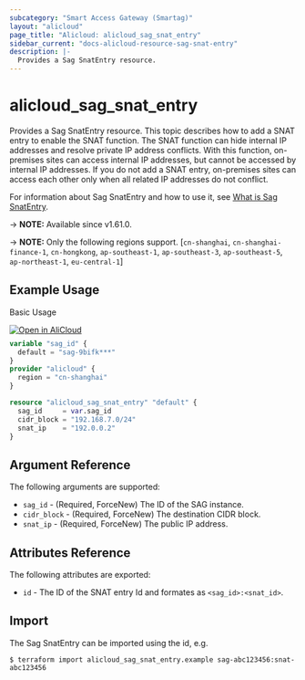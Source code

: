 ```yaml
---
subcategory: "Smart Access Gateway (Smartag)"
layout: "alicloud"
page_title: "Alicloud: alicloud_sag_snat_entry"
sidebar_current: "docs-alicloud-resource-sag-snat-entry"
description: |-
  Provides a Sag SnatEntry resource.
---
```


# alicloud_sag_snat_entry

Provides a Sag SnatEntry resource. This topic describes how to add a SNAT entry to enable the SNAT function. The SNAT function can hide internal IP addresses and resolve private IP address conflicts. With this function, on-premises sites can access internal IP addresses, but cannot be accessed by internal IP addresses. If you do not add a SNAT entry, on-premises sites can access each other only when all related IP addresses do not conflict.

For information about Sag SnatEntry and how to use it, see [What is Sag SnatEntry](https://www.alibabacloud.com/help/en/smart-access-gateway/latest/addsnatentry).

-> **NOTE:** Available since v1.61.0.

-> **NOTE:** Only the following regions support. [`cn-shanghai`, `cn-shanghai-finance-1`, `cn-hongkong`, `ap-southeast-1`, `ap-southeast-3`, `ap-southeast-5`, `ap-northeast-1`, `eu-central-1`]

## Example Usage

Basic Usage

<div style="display: block;margin-bottom: 40px;"><div class="oics-button" style="float: right;position: absolute;margin-bottom: 10px;">
  <a href="https://api.aliyun.com/terraform?resource=alicloud_sag_snat_entry&exampleId=4452b9ba-56f4-3487-f5e3-d51ba657dfc5889edb12&activeTab=example&spm=docs.r.sag_snat_entry.0.4452b9ba56&intl_lang=EN_US" target="_blank">
    <img alt="Open in AliCloud" src="https://img.alicdn.com/imgextra/i1/O1CN01hjjqXv1uYUlY56FyX_!!6000000006049-55-tps-254-36.svg" style="max-height: 44px; max-width: 100%;">
  </a>
</div></div>

```terraform
variable "sag_id" {
  default = "sag-9bifk***"
}
provider "alicloud" {
  region = "cn-shanghai"
}

resource "alicloud_sag_snat_entry" "default" {
  sag_id     = var.sag_id
  cidr_block = "192.168.7.0/24"
  snat_ip    = "192.0.0.2"
}
```
## Argument Reference

The following arguments are supported:

* `sag_id` - (Required, ForceNew) The ID of the SAG instance.
* `cidr_block` - (Required, ForceNew) The destination CIDR block.
* `snat_ip` - (Required, ForceNew) The public IP address.

## Attributes Reference

The following attributes are exported:

* `id` - The ID of the SNAT entry Id and formates as `<sag_id>:<snat_id>`.

## Import

The Sag SnatEntry can be imported using the id, e.g.

```shell
$ terraform import alicloud_sag_snat_entry.example sag-abc123456:snat-abc123456
```

